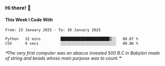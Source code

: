 ### Hi there! 👋

#### This Week I Code With
<!--START_SECTION:waka-->

```txt
From: 23 January 2025 - To: 30 January 2025

Python   32 mins         ██████████████████████▒░░   88.67 %
CSV      0 secs          ░░░░░░░░░░░░░░░░░░░░░░░░░   00.06 %
```

<!--END_SECTION:waka-->

<!--STARTS_HERE_QUOTE_README-->
<i>❝The very first computer was an abacus invested 500 B.C in Babylon made of string and beads whose main purpose was to count.❞</i>
<!--ENDS_HERE_QUOTE_README-->
